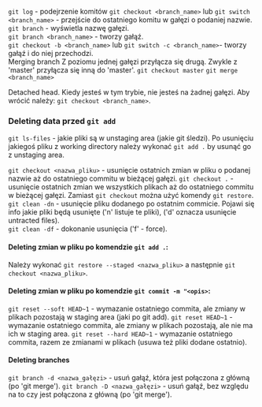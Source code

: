 `git log` - podejrzenie komitów
`git checkout <branch_name>` lub `git switch <branch_name>` - przejście do ostatniego komitu w gałęzi o podaniej
nazwie.  
`git branch` - wyświetla nazwę gałęzi.  
`git branch <branch_name>` - tworzy gałąź.  
`git checkout -b <branch_name>` lub `git switch -c <branch_name>`- tworzy gałąź i do niej przechodzi.  
Merging branch
Z poziomu jednej gałęzi przyłącza się drugą. Zwykle z 'master' przyłącza się inną do 'master'.
`git checkout master`
`git merge <branch_name>`

Detached head.
Kiedy jesteś w tym trybie, nie jesteś na żadnej gałęzi. Aby wrócić należy: `git checkout <branch_name>`.

### Deleting data przed `git add`

`git ls-files` - jakie pliki są w unstaging area (jakie git śledzi).
Po usunięciu jakiegoś pliku z working directory należy wykonać `git add .` by usunąć go z unstaging area.

`git checkout <nazwa_pliku>` - usunięcie ostatnich zmian w pliku o podanej nazwie aż do ostatniego commitu w bieżącej
gałęzi.
`git checkout .` - usunięcie ostatnich zmian we wszystkich plikach aż do ostatniego commitu w bieżącej gałęzi.
Zamiast `git checkout` można użyć komendy `git restore`.
`git clean -dn` - usunięcie pliku dodanego po ostatnim commicie. Pojawi się info jakie pliki będą usunięte ('n' listuje
te pliki), ('d' oznacza usunięcie untracted files).  
`git clean -df` - dokonanie usunięcia ('f' - force).

#### Deleting zmian w pliku po komendzie `git add .`:

Należy wykonać `git restore --staged <nazwa_pliku>` a następnie `git checkout <nazwa_pliku>`.

#### Deleting zmian w pliku po komendzie `git commit -m "<opis>`:

`git reset --soft HEAD~1` - wymazanie ostatniego commita, ale zmiany w plikach pozostają w staging area (jaki po git
add).
`git reset HEAD~1` - wymazanie ostatniego commita, ale zmiany w plikach pozostają, ale nie ma ich w staging area.
`git reset --hard HEAD~1` - wymazanie ostatniego commita, razem ze zmianami w plikach (usuwa też pliki dodane ostatnio).

#### Deleting branches

`git branch -d <nazwa_gałęzi>` - usuń gałąź, która jest połączona z główną (po 'git merge').
`git branch -D <nazwa_gałęzi>` - usuń gałąź, bez względu na to czy jest połączona z główną (po 'git merge').
